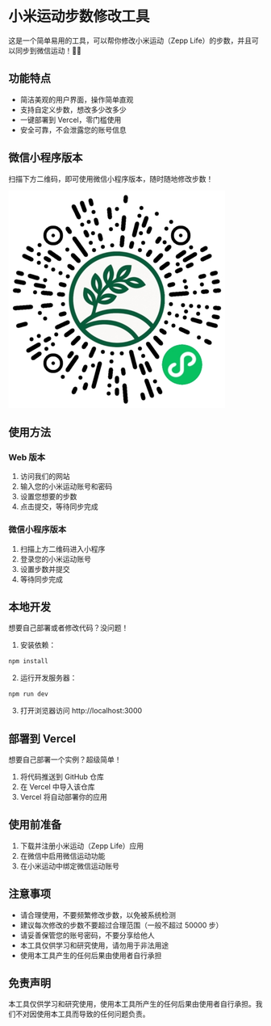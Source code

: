 # 小米运动步数修改工具

这是一个简单易用的工具，可以帮你修改小米运动（Zepp Life）的步数，并且可以同步到微信运动！🚶‍♂️

## 功能特点

- 简洁美观的用户界面，操作简单直观
- 支持自定义步数，想改多少改多少
- 一键部署到 Vercel，零门槛使用
- 安全可靠，不会泄露您的账号信息

## 微信小程序版本

扫描下方二维码，即可使用微信小程序版本，随时随地修改步数！

![微信小程序二维码](img/MiniProgramCode.png)

## 使用方法

### Web 版本

1. 访问我们的网站
2. 输入您的小米运动账号和密码
3. 设置您想要的步数
4. 点击提交，等待同步完成

### 微信小程序版本

1. 扫描上方二维码进入小程序
2. 登录您的小米运动账号
3. 设置步数并提交
4. 等待同步完成

## 本地开发

想要自己部署或者修改代码？没问题！

1. 安装依赖：
```bash
npm install
```

2. 运行开发服务器：
```bash
npm run dev
```

3. 打开浏览器访问 http://localhost:3000

## 部署到 Vercel

想要自己部署一个实例？超级简单！

1. 将代码推送到 GitHub 仓库
2. 在 Vercel 中导入该仓库
3. Vercel 将自动部署你的应用

## 使用前准备

1. 下载并注册小米运动（Zepp Life）应用
2. 在微信中启用微信运动功能
3. 在小米运动中绑定微信运动账号

## 注意事项

- 请合理使用，不要频繁修改步数，以免被系统检测
- 建议每次修改的步数不要超过合理范围（一般不超过 50000 步）
- 请妥善保管您的账号密码，不要分享给他人
- 本工具仅供学习和研究使用，请勿用于非法用途
- 使用本工具产生的任何后果由使用者自行承担

## 免责声明

本工具仅供学习和研究使用，使用本工具所产生的任何后果由使用者自行承担。我们不对因使用本工具而导致的任何问题负责。